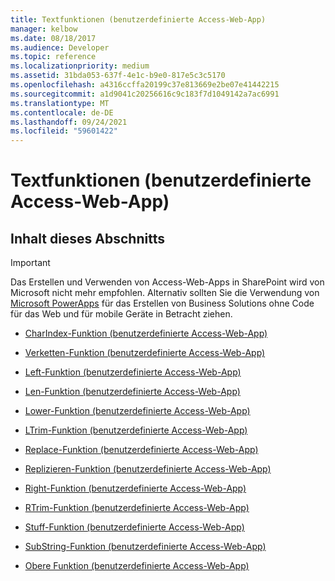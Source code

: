 ```yaml
---
title: Textfunktionen (benutzerdefinierte Access-Web-App)
manager: kelbow
ms.date: 08/18/2017
ms.audience: Developer
ms.topic: reference
ms.localizationpriority: medium
ms.assetid: 31bda053-637f-4e1c-b9e0-817e5c3c5170
ms.openlocfilehash: a4316ccffa20199c37e813669e2be07e41442215
ms.sourcegitcommit: a1d9041c20256616c9c183f7d1049142a7ac6991
ms.translationtype: MT
ms.contentlocale: de-DE
ms.lasthandoff: 09/24/2021
ms.locfileid: "59601422"
---
```

# <a name="text-functions-access-custom-web-app"></a>Textfunktionen (benutzerdefinierte Access-Web-App)

## <a name="in-this-section"></a>Inhalt dieses Abschnitts

> [!IMPORTANT]
> Das Erstellen und Verwenden von Access-Web-Apps in SharePoint wird von Microsoft nicht mehr empfohlen. Alternativ sollten Sie die Verwendung von [Microsoft PowerApps](https://powerapps.microsoft.com/en-us/) für das Erstellen von Business Solutions ohne Code für das Web und für mobile Geräte in Betracht ziehen. 
  
- [CharIndex-Funktion (benutzerdefinierte Access-Web-App)](charindex-function-access-custom-web-app.md)
    
- [Verketten-Funktion (benutzerdefinierte Access-Web-App)](concat-function-access-custom-web-app.md)
    
- [Left-Funktion (benutzerdefinierte Access-Web-App)](left-function-access-custom-web-app.md)
    
- [Len-Funktion (benutzerdefinierte Access-Web-App)](len-function-access-custom-web-app.md)
    
- [Lower-Funktion (benutzerdefinierte Access-Web-App)](lower-function-access-custom-web-app.md)
    
- [LTrim-Funktion (benutzerdefinierte Access-Web-App)](ltrim-function-access-custom-web-app.md)
    
- [Replace-Funktion (benutzerdefinierte Access-Web-App)](replace-function-access-custom-web-app.md)
    
- [Replizieren-Funktion (benutzerdefinierte Access-Web-App)](replicate-function-access-custom-web-app.md)
    
- [Right-Funktion (benutzerdefinierte Access-Web-App)](right-function-access-custom-web-app.md)
    
- [RTrim-Funktion (benutzerdefinierte Access-Web-App)](rtrim-function-access-custom-web-app.md)
    
- [Stuff-Funktion (benutzerdefinierte Access-Web-App)](stuff-function-access-custom-web-app.md)
    
- [SubString-Funktion (benutzerdefinierte Access-Web-App)](substring-function-access-custom-web-app.md)
    
- [Obere Funktion (benutzerdefinierte Access-Web-App)](upper-function-access-custom-web-app.md)
    

